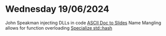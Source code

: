 # Wednesday 19/06/2024

John Speakman injecting DLLs in code
[ASCII Doc to Slides](https://github.com/ggrossetie/asciidoctor-web-pdf)
Name Mangling allows for function overloading
[Specialize std::hash](https://stackoverflow.com/questions/8157937/how-to-specialize-stdhashkeyoperator-for-user-defined-type-in-unordered)
